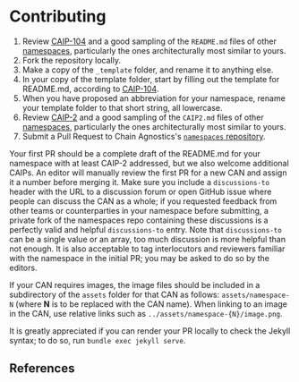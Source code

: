 # Contributing

 1. Review [CAIP-104][] and a good sampling of the `README.md` files of other [namespaces][], particularly the ones architecturally most similar to yours.
 2. Fork the repository locally.
 3. Make a copy of the `_template` folder, and rename it to anything else.
 4. In your copy of the template folder, start by filling out the template for README.md, according to [CAIP-104][].
 5. When you have proposed an abbreviation for your namespace, rename your template folder to that short string, all lowercase.
 6. Review [CAIP-2][] and a good sampling of the `CAIP2.md` files of other [namespaces][], particularly the ones architecturally most similar to yours.
 7. Submit a Pull Request to Chain Agnostics's [`namespaces` repository](https://github.com/ChainAgnostic/namespaces).

Your first PR should be a complete draft of the README.md for your namespace with at least CAIP-2 addressed, but we also welcome additional CAIPs. 
An editor will manually review the first PR for a new CAN and assign it a number before merging it. 
Make sure you include a `discussions-to` header with the URL to a discussion forum or open GitHub issue where people can discuss the CAN as a whole; if you requested feedback from other teams or counterparties in your namespace before submitting, a private fork of the namespaces repo containing these discussions is a perfectly valid and helpful `discussions-to` entry.
Note that `discussions-to` can be a single value or an array, too much discussion is more helpful than not enough.
It is also acceptable to tag interlocutors and reviewers familiar with the namespace in the initial PR; you may be asked to do so by the editors.

If your CAN requires images, the image files should be included in a subdirectory of the `assets` folder for that CAN as follows: `assets/namespace-N` (where **N** is to be replaced with the CAN name).
When linking to an image in the CAN, use relative links such as `../assets/namespace-{N}/image.png`.

It is greatly appreciated if you can render your PR locally to check the Jekyll syntax; to do so, run `bundle exec jekyll serve`.

## References

[CAIP-2]: https://chainagnostic.org/CAIPs/caip-2
[CAIP-104]: https://ChainAgnostic.org/CAIPs/caip-104
[namespaces]: https://namespaces.chainagnostic.org/
